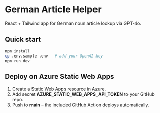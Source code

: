 
# German Article Helper

React + Tailwind app for German noun article lookup via GPT‑4o.

## Quick start

```bash
npm install
cp .env.sample .env   # add your OpenAI key
npm run dev
```

## Deploy on Azure Static Web Apps

1. Create a Static Web Apps resource in Azure.
2. Add secret **AZURE_STATIC_WEB_APPS_API_TOKEN** to your GitHub repo.
3. Push to **main** – the included GitHub Action deploys automatically.
